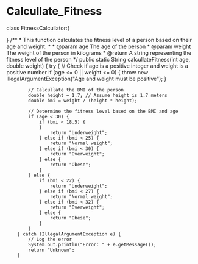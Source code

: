 # Calcullate_Fitness

class FitnessCalcullator:{  

}
    /**
     * This function calculates the fitness level of a person based on their age and weight.
     * 
     * @param age The age of the person
     * @param weight The weight of the person in kilograms
     * @return A string representing the fitness level of the person
     */
    public static String calcullateFitness(int age, double weight) {
        try {
            // Check if age is a positive integer and weight is a positive number
            if (age <= 0 || weight <= 0) {
                throw new IllegalArgumentException("Age and weight must be positive");
            }
            
            // Calcullate the BMI of the person
            double height = 1.7; // Assume height is 1.7 meters
            double bmi = weight / (height * height);
            
            // Determine the fitness level based on the BMI and age
            if (age < 30) {
                if (bmi < 18.5) {
                }
                    return "Underweight";
                } else if (bmi < 25) {
                    return "Normal weight";
                } else if (bmi < 30) {
                    return "Overweight";
                } else {
                    return "Obese";
                }
            } else {
                if (bmi < 22) {
                    return "Underweight";
                } else if (bmi < 27) {
                    return "Normal weight";
                } else if (bmi < 32) {
                    return "Overweight";
                } else {
                    return "Obese";
                }
            }
        } catch (IllegalArgumentException e) {
            // Log the error
            System.out.println("Error: " + e.getMessage());
            return "Unknown";
        }
